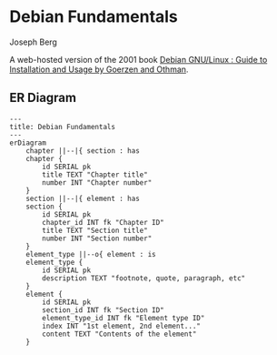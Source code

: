 # Debian Fundamentals
Joseph Berg

A web-hosted version of the 2001 book [Debian GNU/Linux : Guide to Installation and Usage by Goerzen and Othman](https://www.gutenberg.org/ebooks/6527).

## ER Diagram
```mermaid
---
title: Debian Fundamentals
---
erDiagram
    chapter ||--|{ section : has
    chapter {
        id SERIAL pk
        title TEXT "Chapter title"
        number INT "Chapter number"
    }
    section ||--|{ element : has
    section {
        id SERIAL pk
        chapter_id INT fk "Chapter ID"
        title TEXT "Section title"
        number INT "Section number"
    }
    element_type ||--o{ element : is
    element_type {
        id SERIAL pk
        description TEXT "footnote, quote, paragraph, etc"
    }
    element {
        id SERIAL pk
        section_id INT fk "Section ID"
        element_type_id INT fk "Element type ID"
        index INT "1st element, 2nd element..."
        content TEXT "Contents of the element"
    }